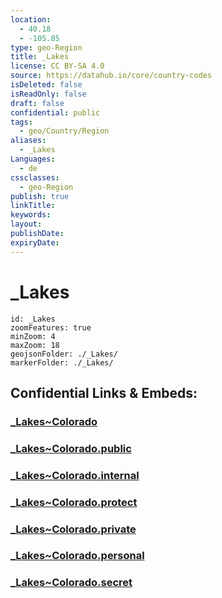 ```yaml
---
location:
  - 40.18
  - -105.85
type: geo-Region
title: _Lakes
license: CC BY-SA 4.0
source: https://datahub.io/core/country-codes
isDeleted: false
isReadOnly: false
draft: false
confidential: public
tags:
  - geo/Country/Region
aliases:
  - _Lakes
Languages:
  - de
cssclasses:
  - geo-Region
publish: true
linkTitle:
keywords:
layout:
publishDate:
expiryDate:
---
```


# _Lakes

```leaflet
id: _Lakes
zoomFeatures: true 
minZoom: 4 
maxZoom: 18
geojsonFolder: ./_Lakes/
markerFolder: ./_Lakes/
```


## Confidential Links & Embeds: 

### [_Lakes~Colorado](/_Standards/Earth/Continent/America~North/USA/USA~Mountain/Colorado/_Lakes~Colorado.md) 

### [_Lakes~Colorado.public](/_public/Earth/Continent/America~North/USA/USA~Mountain/Colorado/_Lakes~Colorado.public.md) 

### [_Lakes~Colorado.internal](/_internal/Earth/Continent/America~North/USA/USA~Mountain/Colorado/_Lakes~Colorado.internal.md) 

### [_Lakes~Colorado.protect](/_protect/Earth/Continent/America~North/USA/USA~Mountain/Colorado/_Lakes~Colorado.protect.md) 

### [_Lakes~Colorado.private](/_private/Earth/Continent/America~North/USA/USA~Mountain/Colorado/_Lakes~Colorado.private.md) 

### [_Lakes~Colorado.personal](/_personal/Earth/Continent/America~North/USA/USA~Mountain/Colorado/_Lakes~Colorado.personal.md) 

### [_Lakes~Colorado.secret](/_secret/Earth/Continent/America~North/USA/USA~Mountain/Colorado/_Lakes~Colorado.secret.md)

